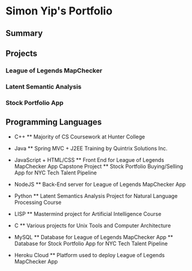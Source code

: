 # Simon Yip's Portfolio

## Summary

## Projects

### League of Legends MapChecker

### Latent Semantic Analysis

### Stock Portfolio App

## Programming Languages

* C++
** Majority of CS Coursework at Hunter College

* Java
** Spring MVC + J2EE Training by Quintrix Solutions Inc.

* JavaScript + HTML/CSS
** Front End for League of Legends MapChecker App Capstone Project
** Stock Portfolio Buying/Selling App for NYC Tech Talent Pipeline

* NodeJS
** Back-End server for League of Legends MapChecker App

* Python
** Latent Semantics Analysis Project for Natural Language Processing Course

* LISP
** Mastermind project for Artificial Intelligence Course

* C
** Various projects for Unix Tools and Computer Architecture

* MySQL
** Database for League of Legends MapChecker App
** Database for Stock Portfolio App for NYC Tech Talent Pipeline

* Heroku Cloud
** Platform used to deploy League of Legends MapChecker App

